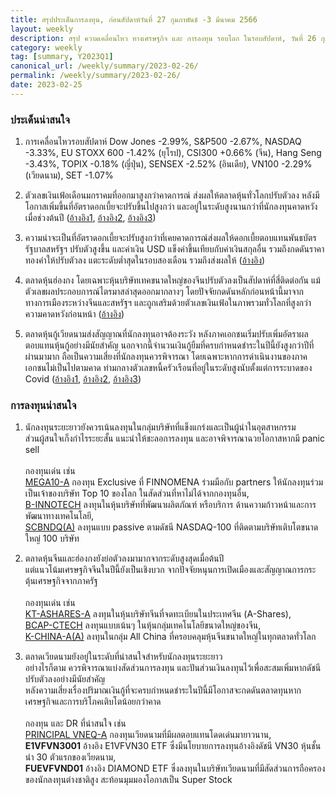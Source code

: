 ```yaml
---
title: สรุปประเด็นการลงทุน, ก่อนสัปดาห์วันที่ 27 กุมภาพันธ์ -3 มีนาคม 2566
layout: weekly
description: สรุป ความเคลื่อนไหว ทางเศรษฐกิจ และ การลงทุน รอบโลก ในรอบสัปดาห์, วันที่ 26 กุมภาพันธ์ 2566
category: weekly
tag: [summary, Y2023Q1]
canonical_url: /weekly/summary/2023-02-26/
permalink: /weekly/summary/2023-02-26/
date: 2023-02-25
---
```


### ประเด็นน่าสนใจ

1. การเคลื่อนไหวรอบสัปดาห์ Dow Jones -2.99%, S&P500 -2.67%, NASDAQ -3.33%, EU STOXX 600 -1.42% (ยุโรป), CSI300 +0.66% (จีน), Hang Seng -3.43%, TOPIX -0.18% (ญี่ปุ่น), SENSEX -2.52% (อินเดีย), VN100 -2.29% (เวียดนาม), SET -1.07%

2. ตัวเลขเงินเฟ้อเดือนมกราคมที่ออกมาสูงกว่าคาดการณ์ ส่งผลให้ตลาดหุ้นทั่วโลกปรับตัวลง หลังมีโอกาสเพิ่มขึ้นที่อัตราดอกเบี้ยจะปรับขึ้นไปสูงกว่า และอยู่ในระดับสูงนานกว่าที่นักลงทุนคาดหวังเมื่อช่วงต้นปี
([อ้างอิง1](https://www.cnbc.com/2023/02/24/key-fed-inflation-measure-rose-0point6percent-in-january-more-than-expected.html), 
[อ้างอิง2](https://www.cnbc.com/2023/02/23/stock-market-today-live-updates.html), 
[อ้างอิง3](https://www.cnbc.com/2023/02/24/european-markets-set-to-open-higher-ahead-of-economic-data-releases.html)) 

3. ความน่าจะเป็นที่อัตราดอกเบี้ยจะปรับสูงกว่าที่เคยคาดการณ์ส่งผลให้ดอกเบี้ยตอบแทนพันธบัตรรัฐบาลสหรัฐฯ ปรับตัวสูงขึ้น และค่าเงิน USD แข็งค่าขึ้นเทียบกับค่าเงินสกุลอื่น รวมถึงกดดันราคาทองคำให้ปรับตัวลง แตะระดับต่ำสุดในรอบสองเดือน รวมถึงส่งผลให้
([อ้างอิง](https://www.cnbc.com/2023/02/24/gold-edges-up-as-dollar-weakens-rate-hike-worries-cap-gains.html)) 

4. ตลาดหุ้นฮ่องกง โดยเฉพาะหุ้นบริษัทเทคขนาดใหญ่ของจีนปรับตัวลงเป็นสัปดาห์ที่สี่ติดต่อกัน แม้ตัวเลขผลประกอบการณ์ไตรมาสล่าสุดออกมากลางๆ โดยปัจจัยกดดันหลักก่อนหน้านี้มาจากทางการเมืองระหว่างจีนและสหรัฐฯ และถูกเสริมด้วยตัวเลขเงินเฟ้อในภาพรวมทั่วโลกที่สูงกว่าความคาดหวังก่อนหน้า
([อ้างอิง](https://www.scmp.com/business/china-business/article/3211336/alibaba-netease-fall-hong-kong-stocks-correction-amid-mixed-earnings-signals-while-techtronic)) 

5. ตลาดหุ้นกู้เวียดนามส่งสัญญาณที่นักลงทุนอาจต้องระวัง หลังภาคเอกชนเริ่มปรับเพิ่มอัตราผลตอบแทนหุ้นกู้อย่างมีนัยสำคัญ นอกจากนี้จำนวนเงินกู้ยืมที่ครบกำหนดชำระในปีนี้ยังสูงกว่าปีที่ผ่านมามาก ถือเป็นความเสี่ยงที่นักลงทุนควรพิจารณา โดยเฉพาะหากการดำเนินงานของภาคเอกชนไม่เป็นไปตามคาด ท่ามกลางตัวเลขหนี้ครัวเรือนที่อยู่ในระดับสูงนับตั้งแต่การระบาดของ Covid
([อ้างอิง1](https://e.vnexpress.net/news/companies/real-estate-firm-issues-bonds-at-13-5-interest-4574747.html), 
[อ้างอิง2](https://e.vnexpress.net/news/economy/bond-maturity-pressure-to-surge-in-mid-2023-4570780.html), 
[อ้างอิง3](https://e.vnexpress.net/news/economy/vietnam-government-should-intervene-in-bond-market-adb-economist-4563917.html)) 



### การลงทุนน่าสนใจ

1. นักลงทุนระยะยาวยังควรเน้นลงทุนในกลุ่มบริษัทที่แข็งแกร่งและเป็นผู้นำในอุตสาหกรรม  
ส่วนผู้สนใจเก็งกำไรระยะสั้น แนะนำให้ชะลอการลงทุน และอาจพิจารณาฉวยโอกาสหากมี panic sell<br><br>
กองทุนเด่น เช่น  
[MEGA10-A](https://www.finnomena.com/mega10/) กองทุน Exclusive ที่ FINNOMENA ร่วมมือกับ partners ให้นักลงทุนร่วมเป็นเจ้าของบริษัท Top 10 ของโลก ในสัดส่วนที่หาไม่ได้จากกองทุนอื่น,  
[B-INNOTECH](https://www.finnomena.com/fund/B-INNOTECH) ลงทุนในหุ้นบริษัทที่พัฒนาผลิตภัณฑ์ หรือบริการ ด้านความก้าวหน้าและการพัฒนาทางเทคโนโลยี,  
[SCBNDQ(A)](https://www.finnomena.com/fund/SCBNDQ(A)) ลงทุนแบบ passive ตามดัชนี NASDAQ-100 ที่ติดตามบริษัทเติบโตขนาดใหญ่ 100 บริษัท

2. ตลาดหุ้นจีนและฮ่องกงยังย่อตัวลงมามากจากระดับสูงสุดเมื่อต้นปี  
แต่แนวโน้มเศรษฐกิจจีนในปีนี้ยังเป็นเชิงบวก จากปัจจัยหนุนการเปิดเมืองและสัญญาณการกระตุ้นเศรษฐกิจจากภาครัฐ<br><br>
กองทุนเด่น เช่น  
[KT-ASHARES-A](https://www.finnomena.com/fund/KT-Ashares-A) ลงทุนในหุ้นบริษัทจีนที่จดทะเบียนในประเทศจีน (A-Shares),  
[BCAP-CTECH](https://www.finnomena.com/fund/BCAP-CTECH) ลงทุนแบบเน้นๆ ในหุ้นกลุ่มเทคโนโลยีขนาดใหญ่ของจีน,  
[K-CHINA-A(A)](https://www.finnomena.com/fund/K-CHINA-A(A)) ลงทุนในกลุ่ม All China ที่ครอบคลุมหุ้นจีนขนาดใหญ่ในทุกตลาดทั่วโลก

3. ตลาดเวียดนามยังอยู่ในระดับที่น่าสนใจสำหรับนักลงทุนระยะยาว  
อย่างไรก็ตาม ควรพิจารณาแบ่งสัดส่วนการลงทุน และปันส่วนเงินลงทุนไว้เพื่อสะสมเพิ่มหากดัชนีปรับตัวลงอย่างมีนัยสำคัญ  
หลังความเสี่ยงเรื่องปริมาณเงินกู้ที่จะครบกำหนดชำระในปีนี้มีโอกาสจะกดดันตลาดทุนหากเศรษฐกิจและการบริโภคเติบโตน้อยกว่าคาด<br><br>
กองทุน และ DR ที่น่าสนใจ เช่น  
[PRINCIPAL VNEQ-A](https://www.finnomena.com/fund/PRINCIPAL%20VNEQ-A) กองทุนเวียดนามที่มีผลตอบแทนโดดเด่นมายาวนาน,  
**E1VFVN3001** อ้างอิง E1VFVN30 ETF ซึ่งมีนโยบายการลงทุนอ้างอิงดัชนี VN30 หุ้นชั้นนำ 30 ตัวแรกของเวียดนาม,  
**FUEVFVND01** อ้างอิง DIAMOND ETF ซึ่งลงทุนในบริษัทเวียดนามที่มีสัดส่วนการถือครองของนักลงทุนต่างชาติสูง สะท้อนมุมมองโอกาสเป็น Super Stock 